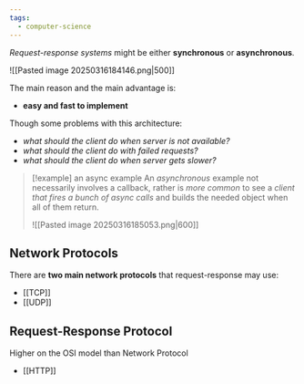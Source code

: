 ```yaml
---
tags:
  - computer-science
---
```

*Request-response systems* might be either **synchronous** or **asynchronous**. 

![[Pasted image 20250316184146.png|500]]

The main reason and the main advantage is:
- **easy and fast to implement**

Though some problems with this architecture:
- *what should the client do when server is not available?*
- *what should the client do with failed requests?*
- *what should the client do when server gets slower?*

>[!example] an async example 
>An *asynchronous* example not necessarily involves a callback, rather is *more common* to see a *client that fires a bunch of async calls* and builds the needed object when all of them return.
>
>![[Pasted image 20250316185053.png|600]]

## Network Protocols

There are **two main network protocols** that request-response may use:
- [[TCP]]
- [[UDP]]

## Request-Response Protocol

Higher on the OSI model than Network Protocol
- [[HTTP]]